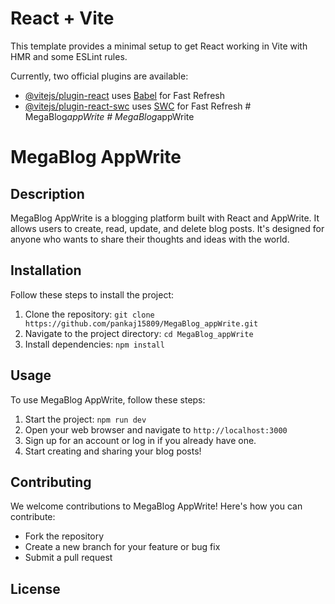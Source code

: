 # React + Vite

This template provides a minimal setup to get React working in Vite with HMR and some ESLint rules.

Currently, two official plugins are available:

- [@vitejs/plugin-react](https://github.com/vitejs/vite-plugin-react/blob/main/packages/plugin-react/README.md) uses [Babel](https://babeljs.io/) for Fast Refresh
- [@vitejs/plugin-react-swc](https://github.com/vitejs/vite-plugin-react-swc) uses [SWC](https://swc.rs/) for Fast Refresh
#   M e g a B l o g _ a p p W r i t e 
 
 #   M e g a B l o g _ a p p W r i t e 
 
 


# MegaBlog AppWrite

## Description

MegaBlog AppWrite is a blogging platform built with React and AppWrite. It allows users to create, read, update, and delete blog posts. It's designed for anyone who wants to share their thoughts and ideas with the world.

## Installation

Follow these steps to install the project:

1. Clone the repository: `git clone https://github.com/pankaj15809/MegaBlog_appWrite.git`
2. Navigate to the project directory: `cd MegaBlog_appWrite`
3. Install dependencies: `npm install`

## Usage

To use MegaBlog AppWrite, follow these steps:

1. Start the project: `npm run dev`
2. Open your web browser and navigate to `http://localhost:3000`
3. Sign up for an account or log in if you already have one.
4. Start creating and sharing your blog posts!

## Contributing

We welcome contributions to MegaBlog AppWrite! Here's how you can contribute:

- Fork the repository
- Create a new branch for your feature or bug fix
- Submit a pull request

<!--For questions, please reach out to us at [email@example.com](mailto:email@example.com).-->

## License

<!-- MegaBlog AppWrite is licensed under the MIT License. See the LICENSE file for more details. -->
